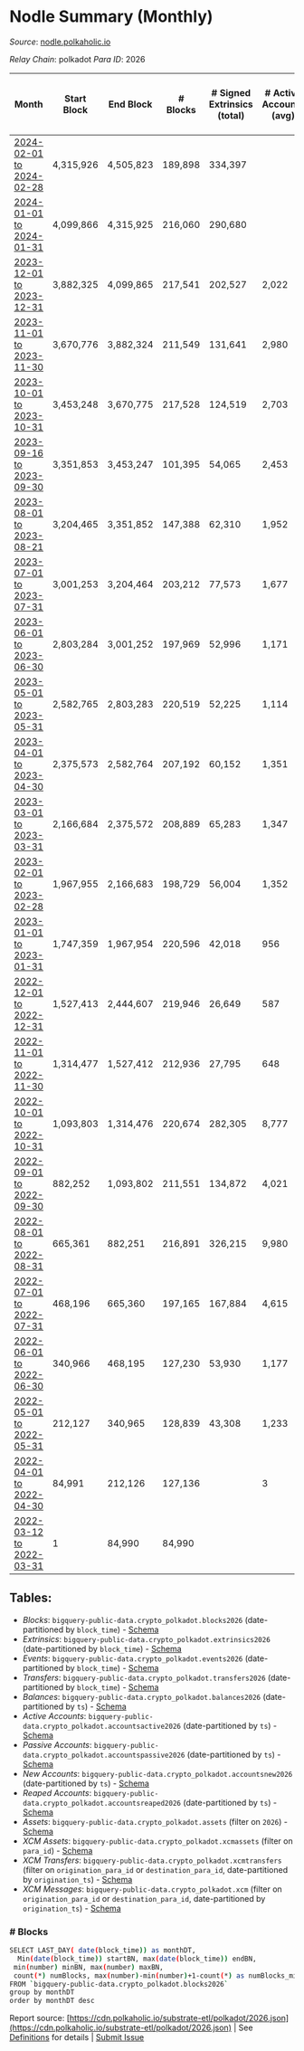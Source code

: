 # Nodle Summary (Monthly)

_Source_: [nodle.polkaholic.io](https://nodle.polkaholic.io)

*Relay Chain*: polkadot
*Para ID*: 2026



| Month | Start Block | End Block | # Blocks | # Signed Extrinsics (total) | # Active Accounts (avg) | # Addresses with Balances (max) | Issues |
| ----- | ----------- | --------- | -------- | --------------------------- | ----------------------- | ------------------------------- | ------ |
| [2024-02-01 to 2024-02-28](/polkadot/2026-nodle/2024-02-29.md) | 4,315,926 | 4,505,823 | 189,898 | 334,397 |  | 989,911 | -   |   
| [2024-01-01 to 2024-01-31](/polkadot/2026-nodle/2024-01-31.md) | 4,099,866 | 4,315,925 | 216,060 | 290,680 |  | 939,380 | -   |   
| [2023-12-01 to 2023-12-31](/polkadot/2026-nodle/2023-12-31.md) | 3,882,325 | 4,099,865 | 217,541 | 202,527 | 2,022 | 900,323 | -   |   
| [2023-11-01 to 2023-11-30](/polkadot/2026-nodle/2023-11-30.md) | 3,670,776 | 3,882,324 | 211,549 | 131,641 | 2,980 | 865,580 | -   |   
| [2023-10-01 to 2023-10-31](/polkadot/2026-nodle/2023-10-31.md) | 3,453,248 | 3,670,775 | 217,528 | 124,519 | 2,703 | 847,597 | -   |   
| [2023-09-16 to 2023-09-30](/polkadot/2026-nodle/2023-09-30.md) | 3,351,853 | 3,453,247 | 101,395 | 54,065 | 2,453 | 830,917 | -   |   
| [2023-08-01 to 2023-08-21](/polkadot/2026-nodle/2023-08-31.md) | 3,204,465 | 3,351,852 | 147,388 | 62,310 | 1,952 | 816,717 | -   |   
| [2023-07-01 to 2023-07-31](/polkadot/2026-nodle/2023-07-31.md) | 3,001,253 | 3,204,464 | 203,212 | 77,573 | 1,677 | 799,053 | -   |   
| [2023-06-01 to 2023-06-30](/polkadot/2026-nodle/2023-06-30.md) | 2,803,284 | 3,001,252 | 197,969 | 52,996 | 1,171 | 785,233 | -   |   
| [2023-05-01 to 2023-05-31](/polkadot/2026-nodle/2023-05-31.md) | 2,582,765 | 2,803,283 | 220,519 | 52,225 | 1,114 | 771,768 | -   |   
| [2023-04-01 to 2023-04-30](/polkadot/2026-nodle/2023-04-30.md) | 2,375,573 | 2,582,764 | 207,192 | 60,152 | 1,351 | 757,170 | -   |   
| [2023-03-01 to 2023-03-31](/polkadot/2026-nodle/2023-03-31.md) | 2,166,684 | 2,375,572 | 208,889 | 65,283 | 1,347 | 739,258 | -   |   
| [2023-02-01 to 2023-02-28](/polkadot/2026-nodle/2023-02-28.md) | 1,967,955 | 2,166,683 | 198,729 | 56,004 | 1,352 | 711,279 | -   |   
| [2023-01-01 to 2023-01-31](/polkadot/2026-nodle/2023-01-31.md) | 1,747,359 | 1,967,954 | 220,596 | 42,018 | 956 | 684,937 | -   |   
| [2022-12-01 to 2022-12-31](/polkadot/2026-nodle/2022-12-31.md) | 1,527,413 | 2,444,607 | 219,946 | 26,649 | 587 | 662,613 | - 697,249 (76.02%) |   
| [2022-11-01 to 2022-11-30](/polkadot/2026-nodle/2022-11-30.md) | 1,314,477 | 1,527,412 | 212,936 | 27,795 | 648 | 651,074 | -   |   
| [2022-10-01 to 2022-10-31](/polkadot/2026-nodle/2022-10-31.md) | 1,093,803 | 1,314,476 | 220,674 | 282,305 | 8,777 | 716,738 | -   |   
| [2022-09-01 to 2022-09-30](/polkadot/2026-nodle/2022-09-30.md) | 882,252 | 1,093,802 | 211,551 | 134,872 | 4,021 | 698,455 | -   |   
| [2022-08-01 to 2022-08-31](/polkadot/2026-nodle/2022-08-31.md) | 665,361 | 882,251 | 216,891 | 326,215 | 9,980 | 560,440 | -   |   
| [2022-07-01 to 2022-07-31](/polkadot/2026-nodle/2022-07-31.md) | 468,196 | 665,360 | 197,165 | 167,884 | 4,615 | 505,397 | -   |   
| [2022-06-01 to 2022-06-30](/polkadot/2026-nodle/2022-06-30.md) | 340,966 | 468,195 | 127,230 | 53,930 | 1,177 | 468,722 | -   |   
| [2022-05-01 to 2022-05-31](/polkadot/2026-nodle/2022-05-31.md) | 212,127 | 340,965 | 128,839 | 43,308 | 1,233 | 447,980 | -   |   
| [2022-04-01 to 2022-04-30](/polkadot/2026-nodle/2022-04-30.md) | 84,991 | 212,126 | 127,136 |  | 3 | 4 | -   |   
| [2022-03-12 to 2022-03-31](/polkadot/2026-nodle/2022-03-31.md) | 1 | 84,990 | 84,990 |  |  | 4 | -   |   

## Tables:

* _Blocks_: `bigquery-public-data.crypto_polkadot.blocks2026` (date-partitioned by `block_time`) - [Schema](/schema/balances.json)
* _Extrinsics_: `bigquery-public-data.crypto_polkadot.extrinsics2026` (date-partitioned by `block_time`) - [Schema](/schema/extrinsics.json)
* _Events_: `bigquery-public-data.crypto_polkadot.events2026` (date-partitioned by `block_time`) - [Schema](/schema/events.json)
* _Transfers_: `bigquery-public-data.crypto_polkadot.transfers2026` (date-partitioned by `block_time`) - [Schema](/schema/transfers.json)
* _Balances_: `bigquery-public-data.crypto_polkadot.balances2026` (date-partitioned by `ts`) - [Schema](/schema/balances.json)
* _Active Accounts_: `bigquery-public-data.crypto_polkadot.accountsactive2026` (date-partitioned by `ts`) - [Schema](/schema/accountsactive.json)
* _Passive Accounts_: `bigquery-public-data.crypto_polkadot.accountspassive2026` (date-partitioned by `ts`) - [Schema](/schema/accountspassive.json)
* _New Accounts_: `bigquery-public-data.crypto_polkadot.accountsnew2026` (date-partitioned by `ts`) - [Schema](/schema/accountsnew.json)
* _Reaped Accounts_: `bigquery-public-data.crypto_polkadot.accountsreaped2026` (date-partitioned by `ts`) - [Schema](/schema/accountsreaped.json)
* _Assets_: `bigquery-public-data.crypto_polkadot.assets` (filter on `2026`) - [Schema](/schema/assets.json)
* _XCM Assets_: `bigquery-public-data.crypto_polkadot.xcmassets` (filter on `para_id`) - [Schema](/schema/xcmassets.json)
* _XCM Transfers_: `bigquery-public-data.crypto_polkadot.xcmtransfers` (filter on `origination_para_id` or `destination_para_id`, date-partitioned by `origination_ts`) - [Schema](/schema/xcmtransfers.json)
* _XCM Messages_: `bigquery-public-data.crypto_polkadot.xcm` (filter on `origination_para_id` or `destination_para_id`, date-partitioned by `origination_ts`) - [Schema](/schema/xcm.json)

### # Blocks
```bash
SELECT LAST_DAY( date(block_time)) as monthDT,
  Min(date(block_time)) startBN, max(date(block_time)) endBN, 
 min(number) minBN, max(number) maxBN, 
 count(*) numBlocks, max(number)-min(number)+1-count(*) as numBlocks_missing 
FROM `bigquery-public-data.crypto_polkadot.blocks2026` 
group by monthDT 
order by monthDT desc
```


Report source: [https://cdn.polkaholic.io/substrate-etl/polkadot/2026.json](https://cdn.polkaholic.io/substrate-etl/polkadot/2026.json) | See [Definitions](/DEFINITIONS.md) for details | [Submit Issue](https://github.com/colorfulnotion/substrate-etl/issues)
